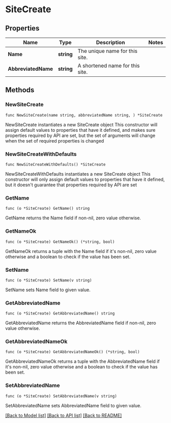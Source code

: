 # SiteCreate

## Properties

Name | Type | Description | Notes
------------ | ------------- | ------------- | -------------
**Name** | **string** | The unique name for this site. | 
**AbbreviatedName** | **string** | A shortened name for this site. | 

## Methods

### NewSiteCreate

`func NewSiteCreate(name string, abbreviatedName string, ) *SiteCreate`

NewSiteCreate instantiates a new SiteCreate object
This constructor will assign default values to properties that have it defined,
and makes sure properties required by API are set, but the set of arguments
will change when the set of required properties is changed

### NewSiteCreateWithDefaults

`func NewSiteCreateWithDefaults() *SiteCreate`

NewSiteCreateWithDefaults instantiates a new SiteCreate object
This constructor will only assign default values to properties that have it defined,
but it doesn't guarantee that properties required by API are set

### GetName

`func (o *SiteCreate) GetName() string`

GetName returns the Name field if non-nil, zero value otherwise.

### GetNameOk

`func (o *SiteCreate) GetNameOk() (*string, bool)`

GetNameOk returns a tuple with the Name field if it's non-nil, zero value otherwise
and a boolean to check if the value has been set.

### SetName

`func (o *SiteCreate) SetName(v string)`

SetName sets Name field to given value.


### GetAbbreviatedName

`func (o *SiteCreate) GetAbbreviatedName() string`

GetAbbreviatedName returns the AbbreviatedName field if non-nil, zero value otherwise.

### GetAbbreviatedNameOk

`func (o *SiteCreate) GetAbbreviatedNameOk() (*string, bool)`

GetAbbreviatedNameOk returns a tuple with the AbbreviatedName field if it's non-nil, zero value otherwise
and a boolean to check if the value has been set.

### SetAbbreviatedName

`func (o *SiteCreate) SetAbbreviatedName(v string)`

SetAbbreviatedName sets AbbreviatedName field to given value.



[[Back to Model list]](../README.md#documentation-for-models) [[Back to API list]](../README.md#documentation-for-api-endpoints) [[Back to README]](../README.md)


